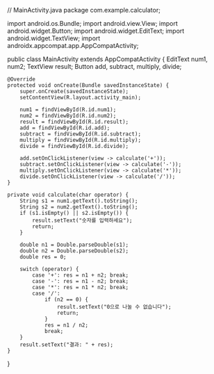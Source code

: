 // MainActivity.java
package com.example.calculator;

import android.os.Bundle;
import android.view.View;
import android.widget.Button;
import android.widget.EditText;
import android.widget.TextView;
import androidx.appcompat.app.AppCompatActivity;

public class MainActivity extends AppCompatActivity {
    EditText num1, num2;
    TextView result;
    Button add, subtract, multiply, divide;

    @Override
    protected void onCreate(Bundle savedInstanceState) {
        super.onCreate(savedInstanceState);
        setContentView(R.layout.activity_main);

        num1 = findViewById(R.id.num1);
        num2 = findViewById(R.id.num2);
        result = findViewById(R.id.result);
        add = findViewById(R.id.add);
        subtract = findViewById(R.id.subtract);
        multiply = findViewById(R.id.multiply);
        divide = findViewById(R.id.divide);

        add.setOnClickListener(view -> calculate('+'));
        subtract.setOnClickListener(view -> calculate('-'));
        multiply.setOnClickListener(view -> calculate('*'));
        divide.setOnClickListener(view -> calculate('/'));
    }

    private void calculate(char operator) {
        String s1 = num1.getText().toString();
        String s2 = num2.getText().toString();
        if (s1.isEmpty() || s2.isEmpty()) {
            result.setText("숫자를 입력하세요");
            return;
        }
        
        double n1 = Double.parseDouble(s1);
        double n2 = Double.parseDouble(s2);
        double res = 0;

        switch (operator) {
            case '+': res = n1 + n2; break;
            case '-': res = n1 - n2; break;
            case '*': res = n1 * n2; break;
            case '/':
                if (n2 == 0) {
                    result.setText("0으로 나눌 수 없습니다");
                    return;
                }
                res = n1 / n2; 
                break;
        }
        result.setText("결과: " + res);
    }
}
